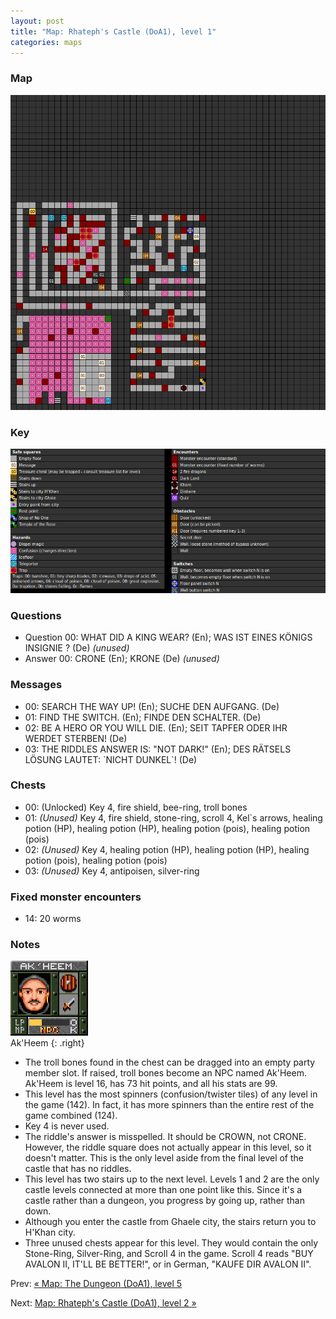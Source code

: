 ```yaml
---
layout: post
title: "Map: Rhateph's Castle (DoA1), level 1"
categories: maps
---
```


### Map

![Dungeons of Avalon, castle level 1 map](../images/doa1-t1.png "Castle level 1 map")

### Key

![Dungeons of Avalon, map key](../images/doa1-key.png "Map key")

### Questions

* Question 00: WHAT DID A KING WEAR? (En);
      WAS IST EINES K&Ouml;NIGS INSIGNIE ? (De) _(unused)_
* Answer 00: CRONE (En);
      KRONE (De) _(unused)_

### Messages

* 00: SEARCH THE WAY UP! (En);
      SUCHE DEN AUFGANG. (De)
* 01: FIND THE SWITCH. (En);
      FINDE DEN SCHALTER. (De)
* 02: BE A HERO OR YOU WILL DIE. (En);
      SEIT TAPFER ODER IHR WERDET STERBEN! (De)
* 03: THE RIDDLES ANSWER IS:  "NOT DARK!" (En);
      DES R&Auml;TSELS L&Ouml;SUNG LAUTET: &#96;NICHT DUNKEL&#96;! (De)

### Chests

* 00: (Unlocked) Key 4, fire shield, bee-ring, troll bones
* 01: _(Unused)_ Key 4, fire shield, stone-ring, scroll 4, Kel`s arrows, healing potion (HP), healing potion (HP), healing potion (pois), healing potion (pois)
* 02: _(Unused)_ Key 4, healing potion (HP), healing potion (HP), healing potion (pois), healing potion (pois)
* 03: _(Unused)_ Key 4, antipoisen, silver-ring

### Fixed monster encounters

* 14: 20 worms

### Notes

![Ak'Heem](../images/npc_akheem.png "Ak'Heem")<br>Ak'Heem
{: .right}

* The troll bones found in the chest can be dragged into an empty party member
  slot. If raised, troll bones become an NPC named Ak'Heem. Ak'Heem is level 16,
  has 73 hit points, and all his stats are 99.
* This level has the most spinners (confusion/twister tiles)
  of any level in the game (142).
  In fact, it has more spinners than the entire rest of the game
  combined (124).
* Key 4 is never used.
* The riddle's answer is misspelled. It should be CROWN, not CRONE.
  However, the riddle square does not actually appear in this level,
  so it doesn't matter.
  This is the only level aside from the final level of the castle
  that has no riddles.
* This level has two stairs up to the next level.
  Levels 1 and 2 are the only castle levels connected at more than
  one point like this.
  Since it's a castle rather than a dungeon, you progress
  by going up, rather than down.
* Although you enter the castle from Ghaele city, the stairs return you to H'Khan
  city.
* Three unused chests appear for this level. They would contain the only
  Stone-Ring, Silver-Ring, and Scroll 4 in the game. Scroll 4 reads
  "BUY AVALON II, IT'LL BE BETTER!", or in German, "KAUFE DIR AVALON II".

Prev: [&laquo; Map: The Dungeon (DoA1), level 5](doa1-dungeon5.html)

Next: [Map: Rhateph's Castle (DoA1), level 2 &raquo;](doa1-castle2.html)
